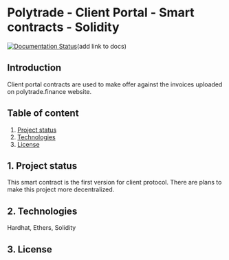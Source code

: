 

# Polytrade - Client Portal - Smart contracts - Solidity

[![Documentation Status](https://readthedocs.org/projects/smart-contracts-for-testing/badge/?version=latest)](https://smart-contracts-for-testing.readthedocs.io/en/latest/?badge=latest)(add link to docs)
## Introduction
Client portal contracts are used to make offer against the invoices uploaded on polytrade.finance website. 

## Table of content
1. [Project status](#project_status)
2. [Technologies](#technologies)
3. [License](#license)


<a name = "project_status"></a>
## 1. Project status
This smart contract is the first version for client protocol. There are plans to make this project more decentralized.



<a name="technologies"></a>
## 2. Technologies
Hardhat, Ethers, Solidity

<a name="license"></a>
## 3. License 